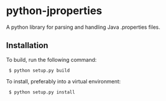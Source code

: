 python-jproperties
==================

A python library for parsing and handling Java .properties files.


Installation
------------

To build, run the following command:

```
 $ python setup.py build
```

To install, preferably into a virtual environment:

```
 $ python setup.py install
```
